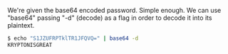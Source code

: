 We're given the base64 encoded password. Simple enough. We can use "base64"
passing "-d" (decode) as a flag in order to decode it into its plaintext.

```sh
$ echo "S1JZUFRPTklTR1JFQVQ=" | base64 -d 
KRYPTONISGREAT
```
